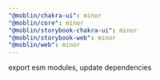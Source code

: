 ```yaml
---
"@moblin/chakra-ui": minor
"@moblin/core": minor
"@moblin/storybook-chakra-ui": minor
"@moblin/storybook-web": minor
"@moblin/web": minor
---
```


export esm modules, update dependencies

